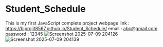 # Student_Schedule
This is my first JavaScript complete project
webpage link : https://biprojit8567.github.io/Student_Schedule/
email : abc@gmail.com
password : 12345
![Screenshot 2025-07-09 204126](https://github.com/user-attachments/assets/ccc9ae66-da0f-4159-8c4f-2590eb66822d)
![Screenshot 2025-07-09 204139](https://github.com/user-attachments/assets/e4c5fb29-0c15-4497-983e-d9d006b2f60f)
